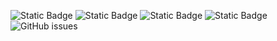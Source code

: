![Static Badge](https://img.shields.io/badge/blacklists-60-000000) ![Static Badge](https://img.shields.io/badge/blacklisted-2791226-cc0000) ![Static Badge](https://img.shields.io/badge/whitelisted-2247-00CC00) ![Static Badge](https://img.shields.io/badge/streaming_blacklist-28107-000000) ![GitHub issues](https://img.shields.io/github/issues/fabriziosalmi/blacklists)
